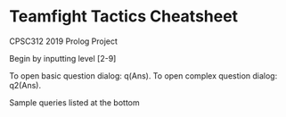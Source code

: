 # Teamfight Tactics Cheatsheet
CPSC312 2019 Prolog Project

Begin by inputting level [2-9]

To open basic question dialog: q(Ans).
To open complex question dialog: q2(Ans).

Sample queries listed at the bottom
